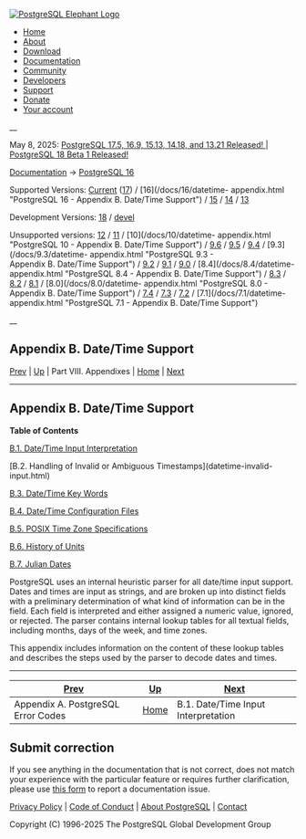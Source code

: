 [ ![PostgreSQL Elephant Logo](/media/img/about/press/elephant.png) ](/)

  * [Home](/ "Home")
  * [About](/about/ "About")
  * [Download](/download/ "Download")
  * [Documentation](/docs/ "Documentation")
  * [Community](/community/ "Community")
  * [Developers](/developer/ "Developers")
  * [Support](/support/ "Support")
  * [Donate](/about/donate/ "Donate")
  * [Your account](/account/ "Your account")

__

May 8, 2025: [ PostgreSQL 17.5, 16.9, 15.13, 14.18, and 13.21 Released! ](/about/news/postgresql-175-169-1513-1418-and-1321-released-3072/) | [ PostgreSQL 18 Beta 1 Released! ](/about/news/postgresql-18-beta-1-released-3070/)

[Documentation](/docs/ "Documentation") -> [PostgreSQL
16](/docs/16/index.html)

Supported Versions: [Current](/docs/current/datetime-appendix.html "PostgreSQL
17 - Appendix B. Date/Time Support") ([17](/docs/17/datetime-appendix.html
"PostgreSQL 17 - Appendix B. Date/Time Support")) / [16](/docs/16/datetime-
appendix.html "PostgreSQL 16 - Appendix B. Date/Time Support") /
[15](/docs/15/datetime-appendix.html "PostgreSQL 15 - Appendix B. Date/Time
Support") / [14](/docs/14/datetime-appendix.html "PostgreSQL 14 -
Appendix B. Date/Time Support") / [13](/docs/13/datetime-appendix.html
"PostgreSQL 13 - Appendix B. Date/Time Support")

Development Versions: [18](/docs/18/datetime-appendix.html "PostgreSQL 18 -
Appendix B. Date/Time Support") / [devel](/docs/devel/datetime-appendix.html
"PostgreSQL devel - Appendix B. Date/Time Support")

Unsupported versions: [12](/docs/12/datetime-appendix.html "PostgreSQL 12 -
Appendix B. Date/Time Support") / [11](/docs/11/datetime-appendix.html
"PostgreSQL 11 - Appendix B. Date/Time Support") / [10](/docs/10/datetime-
appendix.html "PostgreSQL 10 - Appendix B. Date/Time Support") /
[9.6](/docs/9.6/datetime-appendix.html "PostgreSQL 9.6 - Appendix B. Date/Time
Support") / [9.5](/docs/9.5/datetime-appendix.html "PostgreSQL 9.5 -
Appendix B. Date/Time Support") / [9.4](/docs/9.4/datetime-appendix.html
"PostgreSQL 9.4 - Appendix B. Date/Time Support") / [9.3](/docs/9.3/datetime-
appendix.html "PostgreSQL 9.3 - Appendix B. Date/Time Support") /
[9.2](/docs/9.2/datetime-appendix.html "PostgreSQL 9.2 - Appendix B. Date/Time
Support") / [9.1](/docs/9.1/datetime-appendix.html "PostgreSQL 9.1 -
Appendix B. Date/Time Support") / [9.0](/docs/9.0/datetime-appendix.html
"PostgreSQL 9.0 - Appendix B. Date/Time Support") / [8.4](/docs/8.4/datetime-
appendix.html "PostgreSQL 8.4 - Appendix B. Date/Time Support") /
[8.3](/docs/8.3/datetime-appendix.html "PostgreSQL 8.3 - Appendix B. Date/Time
Support") / [8.2](/docs/8.2/datetime-appendix.html "PostgreSQL 8.2 -
Appendix B. Date/Time Support") / [8.1](/docs/8.1/datetime-appendix.html
"PostgreSQL 8.1 - Appendix B. Date/Time Support") / [8.0](/docs/8.0/datetime-
appendix.html "PostgreSQL 8.0 - Appendix B. Date/Time Support") /
[7.4](/docs/7.4/datetime-appendix.html "PostgreSQL 7.4 - Appendix B. Date/Time
Support") / [7.3](/docs/7.3/datetime-appendix.html "PostgreSQL 7.3 -
Appendix B. Date/Time Support") / [7.2](/docs/7.2/datetime-appendix.html
"PostgreSQL 7.2 - Appendix B. Date/Time Support") / [7.1](/docs/7.1/datetime-
appendix.html "PostgreSQL 7.1 - Appendix B. Date/Time Support")

__

Appendix B. Date/Time Support  
---  
[Prev](errcodes-appendix.html "Appendix A. PostgreSQL Error Codes")  | [Up](appendixes.html "Part VIII. Appendixes") | Part VIII. Appendixes | [Home](index.html "PostgreSQL 16.9 Documentation") |  [Next](datetime-input-rules.html "B.1. Date/Time Input Interpretation")  
  
* * *

## Appendix B. Date/Time Support

**Table of Contents**

[B.1. Date/Time Input Interpretation](datetime-input-rules.html)

[B.2. Handling of Invalid or Ambiguous Timestamps](datetime-invalid-
input.html)

[B.3. Date/Time Key Words](datetime-keywords.html)

[B.4. Date/Time Configuration Files](datetime-config-files.html)

[B.5. POSIX Time Zone Specifications](datetime-posix-timezone-specs.html)

[B.6. History of Units](datetime-units-history.html)

[B.7. Julian Dates](datetime-julian-dates.html)

PostgreSQL uses an internal heuristic parser for all date/time input support.
Dates and times are input as strings, and are broken up into distinct fields
with a preliminary determination of what kind of information can be in the
field. Each field is interpreted and either assigned a numeric value, ignored,
or rejected. The parser contains internal lookup tables for all textual
fields, including months, days of the week, and time zones.

This appendix includes information on the content of these lookup tables and
describes the steps used by the parser to decode dates and times.

* * *

[Prev](errcodes-appendix.html "Appendix A. PostgreSQL Error Codes")  | [Up](appendixes.html "Part VIII. Appendixes") |  [Next](datetime-input-rules.html "B.1. Date/Time Input Interpretation")  
---|---|---  
Appendix A. PostgreSQL Error Codes  | [Home](index.html "PostgreSQL 16.9 Documentation") |  B.1. Date/Time Input Interpretation  
  
## Submit correction

If you see anything in the documentation that is not correct, does not match
your experience with the particular feature or requires further clarification,
please use [this form](/account/comments/new/16/datetime-appendix.html/) to
report a documentation issue.

[Privacy Policy](/about/privacypolicy) | [Code of Conduct](/about/policies/coc/) | [About PostgreSQL](/about/) | [Contact](/about/contact/)  

Copyright (C) 1996-2025 The PostgreSQL Global Development Group

